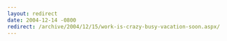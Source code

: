 ```yaml
---
layout: redirect
date: 2004-12-14 -0800
redirect: /archive/2004/12/15/work-is-crazy-busy-vacation-soon.aspx/
---
```

